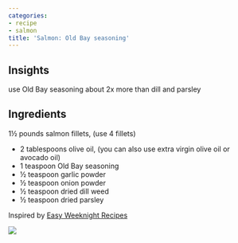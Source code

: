 ```yaml
---
categories:
- recipe
- salmon
title: 'Salmon: Old Bay seasoning'
---
```



## Insights

use Old Bay seasoning about 2x more than dill and parsley


## Ingredients
1½ pounds salmon fillets, (use 4 fillets)


- 2 tablespoons olive oil, (you can also use extra virgin olive oil or avocado oil)
- 1 teaspoon Old Bay seasoning
- ½ teaspoon garlic powder
- ½ teaspoon onion powder
- ½ teaspoon dried dill weed
- ½ teaspoon dried parsley

Inspired by [Easy Weeknight Recipes](https://easyweeknightrecipes.com/old-bay-roasted-salmon/)

![](https://easyweeknightrecipes.com/wp-content/uploads/2020/10/Old-Bay-Salmon-4-150x150.jpg)